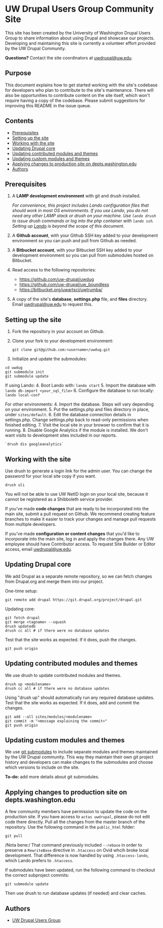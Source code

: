 # UW Drupal Users Group Community Site

This site has been created by the University of Washington Drupal Users Group to share information about using Drupal and showcase our projects. Developing and maintaining this site is currently a volunteer effort provided by the UW Drupal Community.

**Questions?** Contact the site coordinators at [uwdrupal@uw.edu](mailto:uwdrupal@uw.edu).

## Purpose
This document explains how to get started working with the site's codebase for developers who plan to contribute to the site's maintenance. There will also be opportunities to contribute content on the site itself, which won't require having a copy of the codebase. Please submit suggestions for improving this README in the issue queue.

## Contents
* [Prerequisites](#prereqs)
* [Setting up the site](#setup)
* [Working with the site](#working)
* [Updating Drupal core](#updating-core)
* [Updating contributed modules and themes](#updating-contrib)
* [Updating custom modules and themes](#updating-custom)
* [Applying changes to production site on depts.washington.edu](#applying-production)
* [Authors](#authors)

## <a name="prereqs"></a>Prerequisites
1. A **LAMP development environment** with git and drush installed. 

    *For convenience, this project includes Lando configuration files that should work in most OS environments. If you use Lando, you do not need any other LAMP stack or drush on your machine. Use `lando drush` to issue drush commands or log into the php container with `lando ssh`. Setting up [Lando](https://docs.lando.dev/) is beyond the scope of this document.*
2. A **Github account**, with your Github SSH key added to your development environment so you can push and pull from Github as needed.
3. A **Bitbucket account**, with your Bitbucket SSH key added to your development environment so you can pull from submodules hosted on Bitbucket.
4. Read access to the following repositories:
    - https://github.com/uw-drupal/uwdug
    - https://github.com/uw-drupal/uw_boundless
    - https://bitbucket.org/uwartsci/uwtrumba/
5. A copy of the site's **database**, **settings.php** file, and **files** directory. Email [uwdrupal@uw.edu](mailto:uwdrupal@uw.edu) to request this.

## <a name="setup"></a>Setting up the site
1. Fork the repository in your account on Github.
2. Clone your fork to your development environment:

    `git clone git@github.com:<username>/uwdug.git`
3. Initialize and update the submodules:
```
cd uwdug
git submodule init
git submodule update
```

If using Lando:
4. Boot Lando with: `lando start`
5. Import the database with `lando db-import <your_sql_file>`
6. Configure the database to run locally: `lando local-conf`

For other environments:
4. Import the database. Steps will vary depending on your environment.
5. Put the settings.php and files directory in place, under `sites/default`.
6. Edit the database connection details in settings.php. Change settings.php back to read-only permissions when finished editing.
7. Visit the local site in your browser to confirm that it is running.
8. Disable Google Analytics if the module is installed. We don't want visits to development sites included in our reports.

    `drush dis googleanalytics`

## <a name="working"></a>Working with the site

Use drush to generate a login link for the admin user. You can change the password for your local site copy if you want. 

    drush uli

You will not be able to use UW NetID login on your local site, because it cannot be registered as a Shibboleth service provider.

If you've made **code changes** that are ready to be incorporated into the main site, submit a pull request on Github. We recommend creating feature branches to make it easier to track your changes and manage pull requests from multiple developers.

If you've made **configuration or content changes** that you'd like to incorporate into the main site, log in and apply the changes there. Any UW employee should have Contributor access. To request Site Builder or Editor access, email uwdrupal@uw.edu.

## <a name="updating-core"></a>Updating Drupal core

We add Drupal as a separate remote repository, so we can fetch changes from Drupal.org and merge them into our project.

One-time setup:

    git remote add drupal https://git.drupal.org/project/drupal.git

Updating core:
```
git fetch drupal
git merge <tagname> --squash
drush updatedb
drush cc all # if there were no database updates
```

Test that the site works as expected. If it does, push the changes.

    git push origin

## <a name="updating-contrib"></a>Updating contributed modules and themes

We use drush to update contributed modules and themes.
```
drush up <modulename>
drush cc all # if there were no database updates
```

Using "drush up" should automatically run any required database updates. Test that the site works as expected. If it does, add and commit the changes.
```
git add --all sites/modules/<modulename>
git commit -m "<message explaining the commit>"
git push origin
```

## <a name="updating-custom"></a>Updating custom modules and themes

We use [git submodules](https://git-scm.com/book/en/v2/Git-Tools-Submodules) to include separate modules and themes maintained by the UW Drupal community. This way they maintain their own git project history and developers can make changes to the submodules and choose which versions to include on the site.

**To-do:** add more details about git submodules.

## <a name="applying-production"></a>Applying changes to production site on depts.washington.edu

A few community members have permission to update the code on the production site. If you have access to `actas uwdrupal`, please do not edit code there directly. Pull all the changes from the master branch of the repository. Use the following command in the `public_html` folder:

    git pull

/Nota bene:/ That command previously included `--rebase` in order to preserve a `RewriteBase` directive in `.htaccess` on Ovid whcih broke local development. That difference is now handled by using `.htaccess-lando`, which Lando prefers to `.htaccess`.

If submodules have been updated, run the following command to checkout the correct subproject commits:

    git submodule update

Then use drush to run database updates (if needed) and clear caches.

## <a name="authors"></a>Authors

- [UW Drupal Users Group](https://depts.washington.edu/uwdrupal/)
